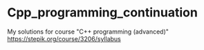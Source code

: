 # Cpp_programming_continuation
My solutions for course "С++ programming (advanced)" https://stepik.org/course/3206/syllabus

